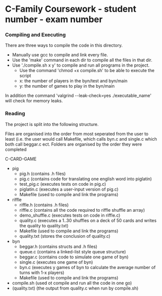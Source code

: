 # C-Family Coursework - student number - exam number

### Compiling and Executing

There are three ways to compile the code in this directory.
- Manually use gcc to compile and link every file.
- Use the 'make' command in each dir to compile all the files in that dir.
- Use './compile.sh x y' to compile and run all programs in the project.
    - Use the command 'chmod +x compile.sh' to be able to execute the script
    - x: the number of players in the byn/test and byn/main
    - y: the number of games to play in the byn/main

In addition the command 'valgrind --leak-check=yes ./executable_name' will check for memory leaks.

### Reading

The project is split into the following structure.

Files are organised into the order from most seperated from the user to least (i.e. the user would call Makefile, which calls byn.c and single.c which both call beggar.c ect. Folders are organised by the order they were completed

C-CARD-GAME
- pig
    - pig.h (contains .h files)
    - pig.c (contains code for translating one english word into piglatin)
    - test_pig.c (executes tests on code in pig.c)
    - piglatin.c (executes a user-input version of pig.c)
    - Makefile (used to compile and link the programs)
- riffle
    - riffle.h (contains .h files)
    - riffle.c (contains all the code required to riffle shuffle an array)
    - demo_shuffle.c (executes tests on code in riffle.c)
    - quality.c (executes a 1..30 shuffles on a deck of 50 cards and writes the quality to quality.txt)
    - Makefile (used to compile and link the programs)
    - quality.txt (stores the conclusion of quality.c)
- byn
    - beggar.h (contains structs and .h files)
    - queue.c (contains a linked-list style queue structure)
    - beggar.c (contains code to simulate one game of byn)
    - single.c (executes one game of byn)
    - byn.c (executes y games of byn to calculate the average number of turns with 1-x players)
    - Makefile (used to compile and link the programs)
- compile.sh (used ot compile and run all the code in one go)
- (quality.txt) (the output from quality.c when run by compile.sh)